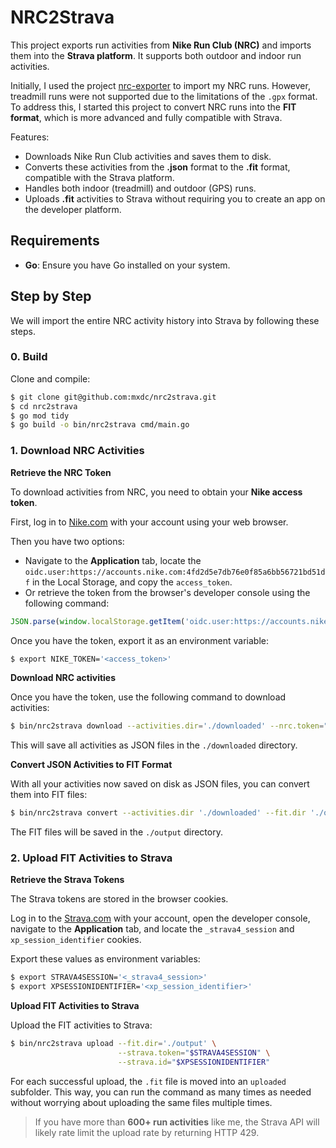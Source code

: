 # NRC2Strava

This project exports run activities from **Nike Run Club (NRC)** and imports them into the **Strava platform**. It supports both outdoor and indoor run activities.

Initially, I used the project [nrc-exporter](https://github.com/yasoob/nrc-exporter) to import my NRC runs. However, treadmill runs were not supported due to the limitations of the `.gpx` format. To address this, I started this project to convert NRC runs into the **FIT format**, which is more advanced and fully compatible with Strava.

Features:
- Downloads Nike Run Club activities and saves them to disk.
- Converts these activities from the **.json** format to the **.fit** format, compatible with the Strava platform.
- Handles both indoor (treadmill) and outdoor (GPS) runs.
- Uploads **.fit** activities to Strava without requiring you to create an app on the developer platform.

## Requirements

- **Go**: Ensure you have Go installed on your system.

## Step by Step

We will import the entire NRC activity history into Strava by following these steps.

### 0. Build

Clone and compile:
```bash
$ git clone git@github.com:mxdc/nrc2strava.git
$ cd nrc2strava
$ go mod tidy
$ go build -o bin/nrc2strava cmd/main.go
```

### 1. Download NRC Activities

**Retrieve the NRC Token**

To download activities from NRC, you need to obtain your **Nike access token**.

First, log in to [Nike.com](https://www.nike.com/) with your account using your web browser.

Then you have two options:
* Navigate to the **Application** tab, locate the `oidc.user:https://accounts.nike.com:4fd2d5e7db76e0f85a6bb56721bd51df` in the Local Storage, and copy the `access_token`.
* Or retrieve the token from the browser's developer console using the following command:
```javascript
JSON.parse(window.localStorage.getItem('oidc.user:https://accounts.nike.com:4fd2d5e7db76e0f85a6bb56721bd51df')).access_token
```

Once you have the token, export it as an environment variable:
```bash
$ export NIKE_TOKEN='<access_token>'
```

**Download NRC activities**

Once you have the token, use the following command to download activities:
```bash
$ bin/nrc2strava download --activities.dir='./downloaded' --nrc.token="$NIKE_TOKEN"
```

This will save all activities as JSON files in the `./downloaded` directory.

**Convert JSON Activities to FIT Format**

With all your activities now saved on disk as JSON files, you can convert them into FIT files:
```bash
$ bin/nrc2strava convert --activities.dir './downloaded' --fit.dir './output'
```

The FIT files will be saved in the `./output` directory.

### 2. Upload FIT Activities to Strava

**Retrieve the Strava Tokens**

The Strava tokens are stored in the browser cookies.

Log in to the [Strava.com](https://www.strava.com/) with your account, open the developer console, navigate to the **Application** tab, and locate the `_strava4_session` and `xp_session_identifier` cookies.

Export these values as environment variables:
```bash
$ export STRAVA4SESSION='<_strava4_session>'
$ export XPSESSIONIDENTIFIER='<xp_session_identifier>'
```

**Upload FIT Activities to Strava**

Upload the FIT activities to Strava:
```bash
$ bin/nrc2strava upload --fit.dir='./output' \
                        --strava.token="$STRAVA4SESSION" \
                        --strava.id="$XPSESSIONIDENTIFIER"
```
For each successful upload, the `.fit` file is moved into an `uploaded` subfolder. This way, you can run the command as many times as needed without worrying about uploading the same files multiple times.

> If you have more than **600+ run activities** like me, the Strava API will likely rate limit the upload rate by returning HTTP 429.
